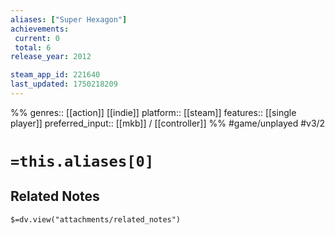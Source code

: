 ```yaml
---
aliases: ["Super Hexagon"]
achievements:
 current: 0
 total: 6
release_year: 2012

steam_app_id: 221640
last_updated: 1750218209
---
```

%%
genres:: [[action]] [[indie]]
platform:: [[steam]]
features:: [[single player]]
preferred_input:: [[mkb]] / [[controller]]
%%
#game/unplayed
#v3/2

# `=this.aliases[0]`
## Related Notes
`$=dv.view("attachments/related_notes")`